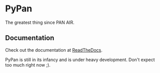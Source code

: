 # PyPan
The greatest thing since PAN AIR.

## Documentation
Check out the documentation at [ReadTheDocs](https://pypan.readthedocs.io/en/latest/).

PyPan is still in its infancy and is under heavy development. Don't expect too much right now ;).
